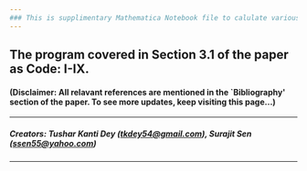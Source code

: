 ```yaml
---
### This is supplimentary Mathematica Notebook file to calulate various tensorial objects appeared in the paper: "A Compendium on General Relativity for Undergraduate Students" by Tushar Kanti Dey & Surajit Sen, published in Physics Education,  No.?, Vol.? (2020) 1-15. (Link to be given)
---
```

The program covered in Section 3.1 of the paper as Code: I-IX. 
---
#### (Disclaimer: All relavant references are mentioned in the `Bibliography' section of the paper. To see more updates, keep visiting this page...)
---
##### Creators: Tushar Kanti Dey (tkdey54@gmail.com), Surajit Sen (ssen55@yahoo.com)
---
